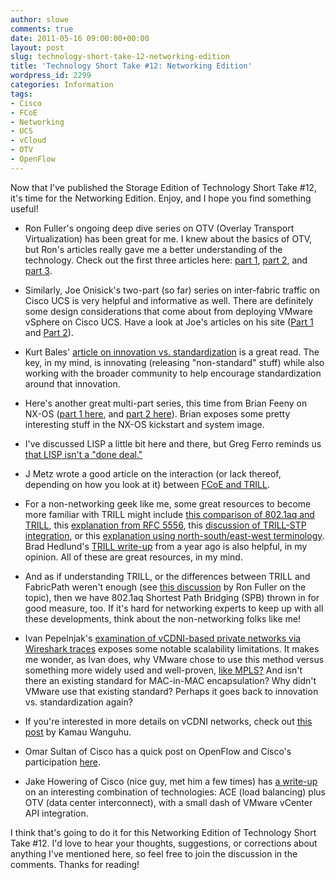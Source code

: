 ```yaml
---
author: slowe
comments: true
date: 2011-05-16 09:00:00+00:00
layout: post
slug: technology-short-take-12-networking-edition
title: 'Technology Short Take #12: Networking Edition'
wordpress_id: 2299
categories: Information
tags:
- Cisco
- FCoE
- Networking
- UCS
- vCloud
- OTV
- OpenFlow
---
```


Now that I've published the Storage Edition of Technology Short Take #12, it's time for the Networking Edition. Enjoy, and I hope you find something useful!

* Ron Fuller's ongoing deep dive series on OTV (Overlay Transport Virtualization) has been great for me. I knew about the basics of OTV, but Ron's articles really gave me a better understanding of the technology. Check out the first three articles here: [part 1](http://ccie5851.blogspot.com/2011/02/otv-deep-dive-part-one.html), [part 2](http://ccie5851.blogspot.com/2011/02/otv-deep-dive-part-two.html), and [part 3](http://ccie5851.blogspot.com/2011/03/otv-deep-dive-part-3.html).

* Similarly, Joe Onisick's two-part (so far) series on inter-fabric traffic on Cisco UCS is very helpful and informative as well. There are definitely some design considerations that come about from deploying VMware vSphere on Cisco UCS. Have a look at Joe's articles on his site ([Part 1](http://www.definethecloud.net/inter-fabric-traffic-in-ucs) and [Part 2](http://www.definethecloud.net/inter-fabric-traffic-in-ucspart-ii)).

* Kurt Bales' [article on innovation vs. standardization](http://www.network-janitor.net/2011/02/proprietary-cometh-before-the-standard/) is a great read. The key, in my mind, is innovating (releasing "non-standard" stuff) while also working with the broader community to help encourage standardization around that innovation.

* Here's another great multi-part series, this time from Brian Feeny on NX-OS ([part 1 here](http://www.feeny.org/?p=794), and [part 2 here](http://www.feeny.org/?p=827)). Brian exposes some pretty interesting stuff in the NX-OS kickstart and system image.

* I've discussed LISP a little bit here and there, but Greg Ferro reminds us [that LISP isn't a "done deal."](http://etherealmind.com/path-lisp-certain-rfc-6115/)

* J Metz wrote a good article on the interaction (or lack thereof, depending on how you look at it) between [FCoE and TRILL](http://blogs.cisco.com/datacenter/understanding-fcoe-and-trill-the-easy-way/).

* For a non-networking geek like me, some great resources to become more familiar with TRILL might include [this comparison of 802.1aq and TRILL](http://blog.ioshints.info/2010/08/trill-and-8021aq-are-like-apples-and.html), this [explanation from RFC 5556](http://packetattack.org/2010/10/06/traveling-east-west-might-get-a-little-easier-highlights-from-the-trill-rfc5556/), this [discussion of TRILL-STP integration](http://blog.ioshints.info/2011/03/trillfabric-path-stp-integration.html), or this [explanation using north-south/east-west terminology](http://etherealmind.com/layer-2-multipath-east-west-bandwidth-switch-designs/). Brad Hedlund's [TRILL write-up](http://bradhedlund.com/2010/05/07/setting-the-stage-for-trill/) from a year ago is also helpful, in my opinion. All of these are great resources, in my mind.

* And as if understanding TRILL, or the differences between TRILL and FabricPath weren't enough (see [this discussion](http://www.networkworld.com/community/blog/full-tilt-boogie-networking-ciscos-fabricpat) by Ron Fuller on the topic), then we have 802.1aq Shortest Path Bridging (SPB) thrown in for good measure, too. If it's hard for networking experts to keep up with all these developments, think about the non-networking folks like me!

* Ivan Pepelnjak's [examination of vCDNI-based private networks via Wireshark traces](http://blog.ioshints.info/2011/04/vcloud-director-networking.html) exposes some notable scalability limitations. It makes me wonder, as Ivan does, why VMware chose to use this method versus something more widely used and well-proven, [like MPLS?](http://blog.ioshints.info/2011/04/vcloud-architects-ever-heard-of-mpls.html) And isn't there an existing standard for MAC-in-MAC encapsulation? Why didn't VMware use that existing standard? Perhaps it goes back to innovation vs. standardization again?

* If you're interested in more details on vCDNI networks, check out [this post](http://www.borgcube.com/blogs/2011/03/vcd-network-isolation-vcdni/) by Kamau Wanguhu.

* Omar Sultan of Cisco has a quick post on OpenFlow and Cisco's participation [here](http://blogs.cisco.com/datacenter/openflow-pulling-networking-into-the-application-stack/).

* Jake Howering of Cisco (nice guy, met him a few times) has [a write-up](http://blogs.cisco.com/datacenter/dci-use-case-capacity-expansion/) on an interesting combination of technologies: ACE (load balancing) plus OTV (data center interconnect), with a small dash of VMware vCenter API integration.

I think that's going to do it for this Networking Edition of Technology Short Take #12. I'd love to hear your thoughts, suggestions, or corrections about anything I've mentioned here, so feel free to join the discussion in the comments. Thanks for reading!
